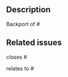 ## Description

<!-- Link to the PR that is back ported -->

Backport of \#

## Related issues

<!-- Link to the related issues of the origin PR -->

closes \#

relates to \#
